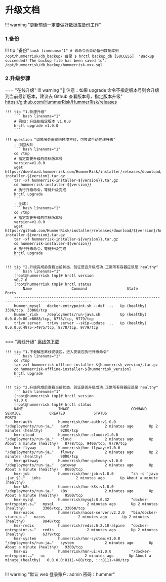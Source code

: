 # 升级文档
!!! warning "更新前请一定要做好数据库备份工作"

### 1.备份
!!! tip "备份"
    ``` bash linenums="1"
    # 该命令会自动备份数据库到 /opt/hummerrisk/db_backup/ 目录
    $ hrctl backup_db
    [SUCCESS]  'Backup succeeded! The backup file has been saved to': /opt/hummerrisk/db_backup/hummerrisk-xxx.sql
    ```

### 2.升级步骤
=== "在线升级"
    !!! warning "📢 注意：如果 upgrade 命令不指定版本号则会升级到当前最新版本，建议去 Github 查看版本号，指定版本升级"
        https://github.com/HummerRisk/HummerRisk/releases

    !!! tip "1.快捷升级"
        ``` bash linenums="1"
        # 例如：升级到指定版本 v1.0.0
        hrctl upgrade v1.0.0
        ```

    !!! question "如果服务器网络环境不佳，可尝试手动在线升级"
        - 中国大陆
        ``` bash linenums="1"
        cd /tmp
        # 指定需要升级的目标版本号
        version=v1.0.0
        wget https://download.hummerrisk.com/HummerRisk/installer/releases/download/${version}/hummerrisk-installer-${version}.tar.gz
        tar -xf hummerrisk-installer-${version}}.tar.gz
        cd hummerrisk-installer-${version}}
        # 执行升级命令，等待升级完成
        hrctl upgrade
        ```
        - 全球：
        ``` bash linenums="1"
        cd /tmp
        # 指定需要升级的目标版本号
        version=v1.0.0
        wget https://github.com/HummerRisk/installer/releases/download/${version}/hummerrisk-installer-${version}.tar.gz
        tar -xf hummerrisk-installer-${version}}.tar.gz
        cd hummerrisk-installer-${version}}
        # 执行升级命令，等待升级完成
        hrctl upgrade
        ```

    !!! tip "2.升级完成后查看当前状态，验证是否升级成功,正常所有容器应该是 healthy"
        ``` bash linenums="1"
        [root@hummerrisk tmp]# hrctl version
        v0.7.0
        [root@hummerrisk tmp]# hrctl status
            Name                  Command                  State                         Ports
        ---------------------------------------------------------------------------------------------------------
        hummer_mysql   docker-entrypoint.sh --def ...   Up (healthy)   3306/tcp, 33060/tcp
        hummer_risk    /deployments/run-java.sh         Up (healthy)   0.0.0.0:80->8088/tcp, 8778/tcp, 9779/tcp
        trivy_server   trivy server --skip-update ...   Up (healthy)   0.0.0.0:4975->4975/tcp, 8778/tcp, 9779/tcp
        ```

=== "离线升级"
    [离线包下载](https://docs.hummerrisk.com/about/download/)

    !!! tip "1.下载解压离线安装包，进入安装包执行升级命令"
        ``` bash linenums="1"
        cd /tmp
        tar zxf hummerrisk-offline-installer-${hummerrisk_version}.tar.gz
        cd hummerrisk-offline-installer-${hummerrisk_version}
        hrctl upgrade
        ```

    !!! tip "2.升级完成后查看当前状态，验证是否升级成功,正常所有容器应该是 healthy"
        ``` bash linenums="1"
        [root@hummerrisk tmp]# hrctl version
        v1.0.0
        [root@hummerrisk tmp]# hrctl status
        NAME                IMAGE                            COMMAND                  SERVICE             CREATED             STATUS                        PORTS
        hmr-auth            hummerrisk/hmr-auth:v1.0.0       "/deployments/run-ja…"   auth                2 minutes ago       Up 2 minutes (healthy)        9200/tcp
        hmr-cloud           hummerrisk/hmr-cloud:v1.0.0      "/deployments/run-ja…"   cloud               2 minutes ago       Up About a minute (healthy)   8778/tcp, 9400/tcp, 9779/tcp
        hmr-flyway          hummerrisk/hmr-flyway:v1.0.0     "/deployments/run-ja…"   flyway              2 minutes ago       Up 2 minutes (healthy)        9000/tcp
        hmr-gateway         hummerrisk/hmr-gateway:v1.0.0    "/deployments/run-ja…"   gateway             2 minutes ago       Up About a minute (healthy)   8080/tcp
        hmr-job             hummerrisk/hmr-job:v1.0.0        "sh -c 'java -jar $J…"   jobs                2 minutes ago       Up About a minute (healthy)
        hmr-k8s             hummerrisk/hmr-k8s:v1.0.0        "/deployments/run-ja…"   k8s                 2 minutes ago       Up About a minute (healthy)   9500/tcp
        hmr-mysql           hummerrisk/mysql:8.0.32          "docker-entrypoint.s…"   mysql               2 minutes ago       Up 2 minutes (healthy)        3306/tcp, 33060/tcp
        hmr-nacos           hummerrisk/nacos-server:v2.2.0   "bin/docker-startup.…"   nacos               2 minutes ago       Up 2 minutes (healthy)        8848/tcp
        hmr-redis           hummerrisk/redis:6.2.10-alpine   "docker-entrypoint.s…"   redis               2 minutes ago       Up 2 minutes (healthy)        6379/tcp
        hmr-system          hummerrisk/hmr-system:v1.0.0     "/deployments/run-ja…"   system              2 minutes ago       Up About a minute (healthy)   9300/tcp
        hmr-ui              hummerrisk/hmr-ui:v1.0.0         "/docker-entrypoint.…"   ui                  2 minutes ago       Up About a minute (healthy)   0.0.0.0:8111->80/tcp, :::8111->80/tcp
        ```

!!! warning "默认 web 登录账户: admin 密码：hummer"
